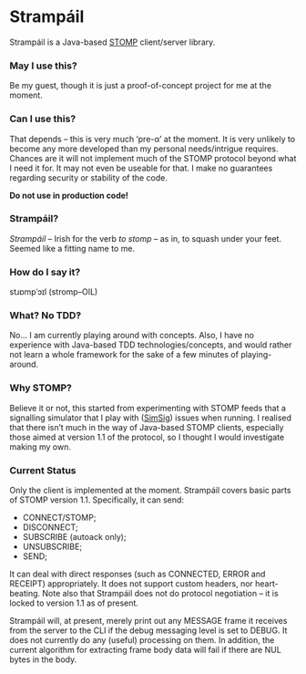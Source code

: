 # Strampáil #

Strampáil is a Java-based [STOMP](http://stomp.github.io/) client/server library.

### May I use this? ###

Be my guest, though it is just a proof-of-concept project for me at the moment.

### Can I use this? ###

That depends – this is very much ‘pre-α’ at the moment. It is very unlikely to become any more developed than my personal needs/intrigue requires. Chances are it will not implement much of the STOMP protocol beyond what I need it for. It may not even be useable for that. I make no guarantees regarding security or stability of the code.

**Do not use in production code!**

### Strampáil? ###

_Strampáil_ – Irish for the verb _to stomp_ – as in, to squash under your feet. Seemed like a fitting name to me.

### How do I say it? ###

stɹɒmpˈɔɪl (stromp–OIL)

### What? No TDD‽ ###

No…
I am currently playing around with concepts. Also, I have no experience with Java-based TDD technologies/concepts, and would rather not learn a whole framework for the sake of a few minutes of playing-around.

### Why STOMP? ###

Believe it or not, this started from experimenting with STOMP feeds that a signalling simulator that I play with ([SimSig](www.simsig.co.uk)) issues when running. I realised that there isn’t much in the way of Java-based STOMP clients, especially those aimed at version 1.1 of the protocol, so I thought I would investigate making my own.

### Current Status ###

Only the client is implemented at the moment.
Strampáil covers basic parts of STOMP version 1.1. Specifically, it can send:

- CONNECT/STOMP;
- DISCONNECT;
- SUBSCRIBE (autoack only);
- UNSUBSCRIBE;
- SEND;

It can deal with direct responses (such as CONNECTED, ERROR and RECEIPT) appropriately. It does not support custom headers, nor heart-beating. Note also that Strampáil does not do protocol negotiation – it is locked to version 1.1 as of present.

Strampáil will, at present, merely print out any MESSAGE frame it receives from the server to the CLI if the debug messaging level is set to DEBUG. It does not currently do any (useful) processing on them. In addition, the current algorithm for extracting frame body data will fail if there are NUL bytes in the body.
